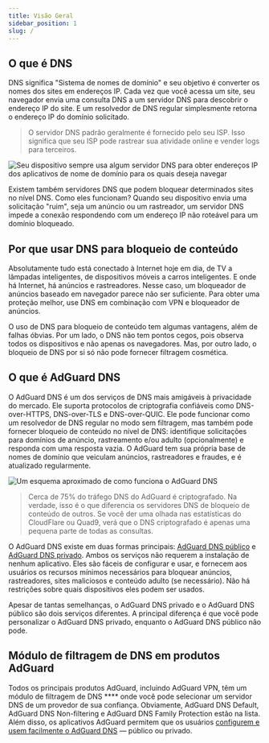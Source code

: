 ```yaml
---
title: Visão Geral
sidebar_position: 1
slug: /
---
```


## O que é DNS

DNS significa "Sistema de nomes de domínio" e seu objetivo é converter os nomes dos sites em endereços IP. Cada vez que você acessa um site, seu navegador envia uma consulta DNS a um servidor DNS para descobrir o endereço IP do site. E um resolvedor de DNS regular simplesmente retorna o endereço IP do domínio solicitado.

> O servidor DNS padrão geralmente é fornecido pelo seu ISP. Isso significa que seu ISP pode rastrear sua atividade online e vender logs para terceiros.

![Seu dispositivo sempre usa algum servidor DNS para obter endereços IP dos aplicativos de nome de domínio para os quais deseja navegar](https://cdn.adguard.com/public/Adguard/Blog/scr1.png)

Existem também servidores DNS que podem bloquear determinados sites no nível DNS. Como eles funcionam? Quando seu dispositivo envia uma solicitação "ruim", seja um anúncio ou um rastreador, um servidor DNS impede a conexão respondendo com um endereço IP não roteável para um domínio bloqueado.

## Por que usar DNS para bloqueio de conteúdo

Absolutamente tudo está conectado à Internet hoje em dia, de TV a lâmpadas inteligentes, de dispositivos móveis a carros inteligentes. E onde há Internet, há anúncios e rastreadores. Nesse caso, um bloqueador de anúncios baseado em navegador parece não ser suficiente. Para obter uma proteção melhor, use DNS em combinação com VPN e bloqueador de anúncios.

O uso de DNS para bloqueio de conteúdo tem algumas vantagens, além de falhas óbvias. Por um lado, o DNS não tem pontos cegos, pois observa todos os dispositivos e não apenas os navegadores. Mas, por outro lado, o bloqueio de DNS por si só não pode fornecer filtragem cosmética.

## O que é AdGuard DNS

O AdGuard DNS é um dos serviços de DNS mais amigáveis à privacidade do mercado. Ele suporta protocolos de criptografia confiáveis como DNS-over-HTTPS, DNS-over-TLS e DNS-over-QUIC. Ele pode funcionar como um resolvedor de DNS regular no modo sem filtragem, mas também pode fornecer bloqueio de conteúdo no nível de DNS: identifique solicitações para domínios de anúncio, rastreamento e/ou adulto (opcionalmente) e responda com uma resposta vazia. O AdGuard tem sua própria base de nomes de domínio que veiculam anúncios, rastreadores e fraudes, e é atualizado regularmente.

![Um esquema aproximado de como funciona o AdGuard DNS](https://cdn.adguard.com/public/Adguard/Blog/scr2.png)

> Cerca de 75% do tráfego DNS do AdGuard é criptografado. Na verdade, isso é o que diferencia os servidores DNS de bloqueio de conteúdo de outros. Se você der uma olhada nas estatísticas do CloudFlare ou Quad9, verá que o DNS criptografado é apenas uma pequena parte de todas as consultas.

O AdGuard DNS existe em duas formas principais: [AdGuard DNS público](public-dns/overview.md) e [AdGuard DNS privado](private-dns/overview.md). Ambos os serviços não requerem a instalação de nenhum aplicativo. Eles são fáceis de configurar e usar, e fornecem aos usuários os recursos mínimos necessários para bloquear anúncios, rastreadores, sites maliciosos e conteúdo adulto (se necessário). Não há restrições sobre quais dispositivos eles podem ser usados.

Apesar de tantas semelhanças, o AdGuard DNS privado e o AdGuard DNS público são dois serviços diferentes. A principal diferença é que você pode personalizar o AdGuard DNS privado, enquanto o AdGuard DNS público não pode.

## Módulo de filtragem de DNS em produtos AdGuard

Todos os principais produtos AdGuard, incluindo AdGuard VPN, têm um módulo de filtragem de DNS **** onde você pode selecionar um servidor DNS de um provedor de sua confiança. Obviamente, AdGuard DNS Default, AdGuard DNS Non-filtering e AdGuard DNS Family Protection estão na lista. Além disso, os aplicativos AdGuard permitem que os usuários [configurem e usem facilmente o AdGuard DNS](https://adguard-dns.io/en/public-dns.html) — público ou privado.







